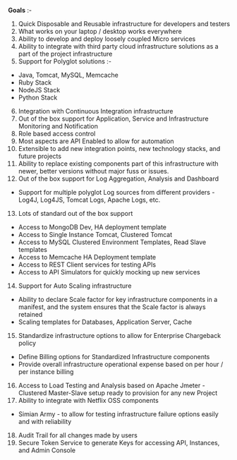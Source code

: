 **Goals** :-

1. Quick Disposable and Reusable infrastructure for developers and testers
2. What works on your laptop / desktop works everywhere
3. Ability to develop and deploy loosely coupled Micro services
4. Ability to integrate with third party cloud infrastructure solutions as a part of the project infrastructure 
5. Support for Polyglot solutions :-  
  - Java, Tomcat, MySQL, Memcache
  - Ruby Stack
  - NodeJS Stack
  - Python Stack
6. Integration with Continuous Integration infrastructure
7. Out of the box support for Application, Service and Infrastructure Monitoring and Notification 
8. Role based access control
9. Most aspects are API Enabled to allow for automation
10. Extensible to add new integration points, new technology stacks, and future projects
11. Ability to replace existing components part of this infrastructure with newer, better versions without major fuss or issues. 
12. Out of the box support for Log Aggregation, Analysis and Dashboard
  - Support for multiple polyglot Log sources from different providers - Log4J, Log4JS, Tomcat Logs, Apache Logs, etc. 
13. Lots of standard out of the box support 
  - Access to MongoDB Dev, HA deployment template 
  - Access to Single Instance Tomcat, Clustered Tomcat
  - Access to MySQL Clustered Environment Templates, Read Slave templates
  - Access to Memcache HA Deployment template
  - Access to REST Client services for testing APIs
  - Access to API Simulators for quickly mocking up new services
14. Support for Auto Scaling infrastructure
  - Ability to declare Scale factor for key infrastructure components in a manifest, and the system ensures that the Scale factor is always retained
  - Scaling templates for Databases, Application Server, Cache 
15. Standardize infrastructure options to allow for Enterprise Chargeback policy
  - Define Billing options for Standardized Infrastructure components
  - Provide overall infrastructure operational expense based on per hour / per instance billing
16. Access to Load Testing and Analysis based on Apache Jmeter - Clustered Master-Slave setup ready to provision for any new Project
17. Ability to integrate with Netflix OSS components
  - Simian Army - to allow for testing infrastructure failure options easily and with reliability
18. Audit Trail for all changes made by users 
19. Secure Token Service to generate Keys for accessing API, Instances, and Admin Console
  

